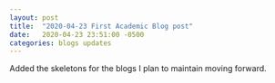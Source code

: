 ```yaml
---
layout: post
title:  "2020-04-23 First Academic Blog post"
date:   2020-04-23 23:51:00 -0500
categories: blogs updates
---
```

Added the skeletons for the blogs I plan to maintain moving forward.

